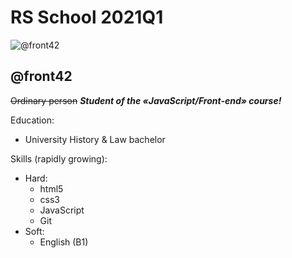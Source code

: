 # **RS School 2021Q1**
![@front42](https://avatars.githubusercontent.com/u/77801554?s=400&u=9f65de42f0a3e11fb9cd38fb4b5dc4b6330acf30&v=4)
 
## @front42
~~Ordinary person~~ ***Student of the «JavaScript/Front-end» course!***

Education:
- University History & Law bachelor

Skills (rapidly growing):
- Hard:
  - html5
  - css3
  - JavaScript
  - Git
- Soft:
  - English (B1)